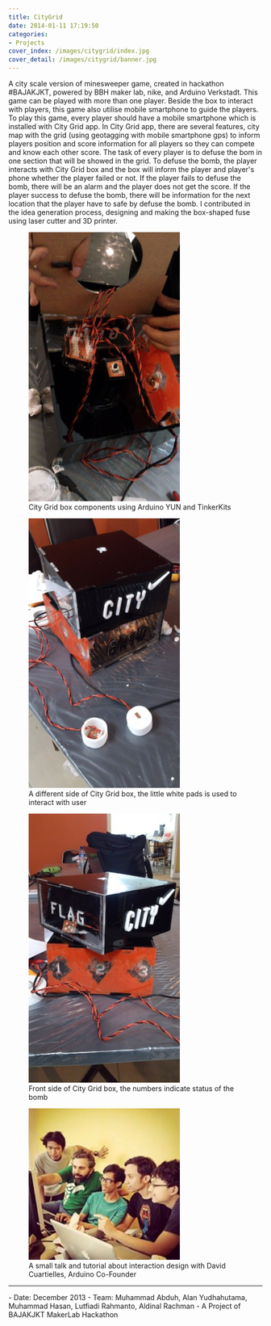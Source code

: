 ```yaml
---
title: CityGrid
date: 2014-01-11 17:19:50
categories: 
- Projects
cover_index: /images/citygrid/index.jpg
cover_detail: /images/citygrid/banner.jpg
---
```


A city scale version of minesweeper game, created in hackathon #BAJAKJKT, powered by BBH maker lab, nike, and Arduino Verkstadt. This game can be played with more than one player. Beside the box to interact with players, this game also utilise mobile smartphone to guide the players. To play this game, every player should have a mobile smartphone which is installed with City Grid app. In City Grid app, there are several features, city map with the grid (using geotagging with mobile smartphone gps) to inform players position and score information for all players so they can compete and know each other score. The task of every player is to defuse the bom in one section that will be showed in the grid. To defuse the bomb, the player interacts with City Grid box and the box will inform the player and player's phone whether the player failed or not. If the player fails to defuse the bomb, there will be an alarm and the player does not get the score. If the player success to defuse the bomb, there will be information for the next location that the player have to safe by defuse the bomb. I contributed in the idea generation process, designing and making the box-shaped fuse using laser cutter and 3D printer.

<figure>
<img src="/images/citygrid/cg1.jpg" width="300">
<figcaption>
City Grid box components using Arduino YUN and TinkerKits
</figcaption>
</figure>

<figure>
<img src="/images/citygrid/cg2.jpg" width="300">
<figcaption>
A different side of City Grid box, the little white pads is used to interact with user
</figcaption>
</figure>

<figure>
<img src="/images/citygrid/cg3.jpg" width="300">
<figcaption>
Front side of City Grid box, the numbers indicate status of the bomb
</figcaption>
</figure>

<figure>
<img src="/images/citygrid/cg4.jpg" width="300">
<figcaption>
A small talk and tutorial about interaction design with David Cuartielles, Arduino Co-Founder
</figcaption>
</figure>

<hr>
- Date: December 2013
- Team: Muhammad Abduh, Alan Yudhahutama, Muhammad Hasan, Lutfiadi Rahmanto, Aldinal Rachman
- A Project of BAJAKJKT MakerLab Hackathon
